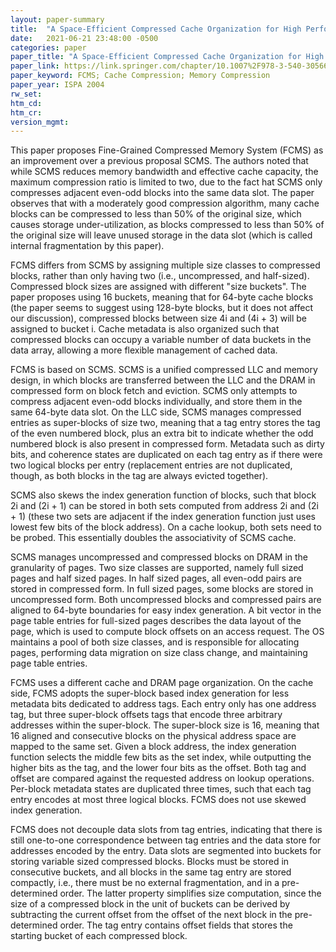 ```yaml
---
layout: paper-summary
title:  "A Space-Efficient Compressed Cache Organization for High Performance Computing"
date:   2021-06-21 23:48:00 -0500
categories: paper
paper_title: "A Space-Efficient Compressed Cache Organization for High Performance Computing"
paper_link: https://link.springer.com/chapter/10.1007%2F978-3-540-30566-8_109
paper_keyword: FCMS; Cache Compression; Memory Compression
paper_year: ISPA 2004
rw_set:
htm_cd:
htm_cr:
version_mgmt:
---
```


This paper proposes Fine-Grained Compressed Memory System (FCMS) as an improvement over a previous proposal SCMS.
The authors noted that while SCMS reduces memory bandwidth and effective cache capacity, the maximum compression
ratio is limited to two, due to the fact hat SCMS only compresses adjacent even-odd blocks into the same data slot.
The paper observes that with a moderately good compression algorithm, many cache blocks can be compressed to less
than 50% of the original size, which causes storage under-utilization, as blocks compressed to less than 50% 
of the original size will leave unused storage in the data slot (which is called internal fragmentation by this paper).

FCMS differs from SCMS by assigning multiple size classes to compressed blocks, rather than only having two 
(i.e., uncompressed, and half-sized). Compressed block sizes are assigned with different "size buckets". The paper
proposes using 16 buckets, meaning that for 64-byte cache blocks (the paper seems to suggest using 128-byte blocks,
but it does not affect our discussion), compressed blocks between size 4i and (4i + 3) will be assigned to bucket i.
Cache metadata is also organized such that compressed blocks can occupy a variable number of data buckets in the 
data array, allowing a more flexible management of cached data. 

FCMS is based on SCMS. SCMS is a unified compressed LLC and memory design, in which blocks are transferred between the
LLC and the DRAM in compressed form on block fetch and eviction. SCMS only attempts to compress adjacent even-odd 
blocks individually, and store them in the same 64-byte data slot. 
On the LLC side, SCMS manages compressed entries as super-blocks of size two, meaning that a tag entry stores the
tag of the even numbered block, plus an extra bit to indicate whether the odd numbered block is also present in
compressed form. Metadata such as dirty bits, and coherence states are duplicated on each tag entry as if there were 
two logical blocks per entry (replacement entries are not duplicated, though, as both blocks in the tag are always 
evicted together). 

SCMS also skews the index generation function of blocks, such that block 2i and (2i + 1) can be stored in both 
sets computed from address 2i and (2i + 1) (these two sets are adjacent if the index generation function just uses
lowest few bits of the block address). On a cache lookup, both sets need to be probed. This essentially doubles the 
associativity of SCMS cache.

SCMS manages uncompressed and compressed blocks on DRAM in the granularity of pages. Two size classes are supported,
namely full sized pages and half sized pages. In half sized pages, all even-odd pairs are stored in compressed form.
In full sized pages, some blocks are stored in uncompressed form. Both uncompressed blocks and compressed pairs are
aligned to 64-byte boundaries for easy index generation. 
A bit vector in the page table entries for full-sized pages describes the data layout of the page, which is used
to compute block offsets on an access request.
The OS maintains a pool of both size classes, and is responsible for allocating pages, performing data migration on 
size class change, and maintaining page table entries.

FCMS uses a different cache and DRAM page organization.
On the cache side, FCMS adopts the super-block based index generation for less metadata bits dedicated to address tags.
Each entry only has one address tag, but three super-block offsets tags that encode three arbitrary addresses
within the super-block.
The super-block size is 16, meaning that 16 aligned and consecutive blocks on the physical address space are mapped to 
the same set.
Given a block address, the index generation function selects the middle few bits as the set index, while outputting the 
higher bits as the tag, and the lower four bits as the offset. 
Both tag and offset are compared against the requested address on lookup operations. 
Per-block metadata states are duplicated three times, such that each tag entry encodes at most three logical blocks.
FCMS does not use skewed index generation.

FCMS does not decouple data slots from tag entries, indicating that there is still one-to-one correspondence between 
tag entries and the data store for addresses encoded by the entry.
Data slots are segmented into buckets for storing variable sized compressed blocks. Blocks must be stored in
consecutive buckets, and all blocks in the same tag entry are stored compactly, i.e., there must be no external 
fragmentation, and in a pre-determined order. The latter property simplifies size computation, since the size of a 
compressed block in the unit of buckets can be derived by subtracting the current offset from the offset of the next 
block in the pre-determined order.
The tag entry contains offset fields that stores the starting bucket of each compressed block.

